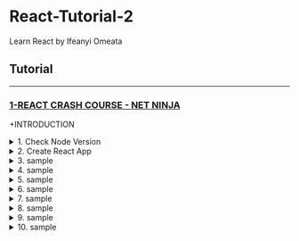 # React-Tutorial-2
Learn React by Ifeanyi Omeata

## Tutorial

---

### [1-REACT CRASH COURSE - NET NINJA](#)

+INTRODUCTION

<details>
  <summary>1. Check Node Version</summary>

```bash
node -v
```

</details>

<details>
  <summary>2. Create React App</summary>

```bash
npx create-react-app dojo-blog
```

</details>

<details>
  <summary>3. sample</summary>

```Javascript

```

```Javascript

```

```Javascript

```

```Javascript

```

</details>

<details>
  <summary>4. sample</summary>

```Javascript

```

```Javascript

```

```Javascript

```

```Javascript

```

</details>

<details>
  <summary>5. sample</summary>

```Javascript

```

```Javascript

```

```Javascript

```

```Javascript

```

</details>

<details>
  <summary>6. sample</summary>

```Javascript

```

```Javascript

```

```Javascript

```

```Javascript

```

</details>

<details>
  <summary>7. sample</summary>

```Javascript

```

```Javascript

```

```Javascript

```

```Javascript

```

</details>

<details>
  <summary>8. sample</summary>

```Javascript

```

```Javascript

```

```Javascript

```

```Javascript

```

</details>

<details>
  <summary>9. sample</summary>

```Javascript

```

```Javascript

```

```Javascript

```

```Javascript

```

</details>

<details>
  <summary>10. sample</summary>

```Javascript

```

```Javascript

```

```Javascript

```

```Javascript

```

</details>

